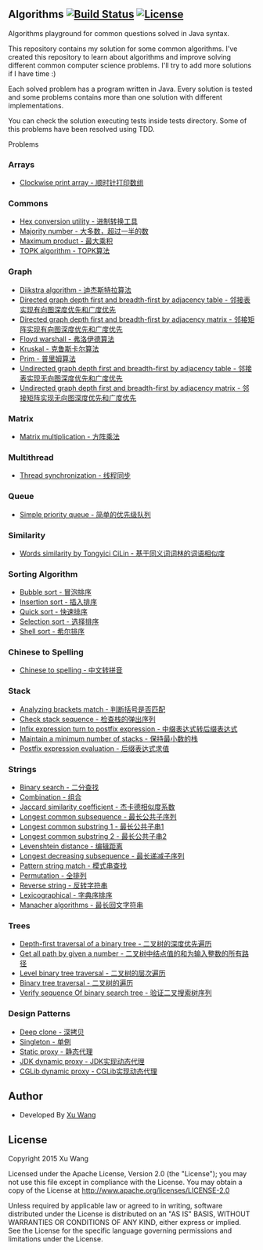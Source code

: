## Algorithms [![Build Status](https://api.travis-ci.org/shijiebei2009/Algorithms.svg?branch=master)](https://travis-ci.org/shijiebei2009/Algorithms)  [![License](https://img.shields.io/badge/license-Apache%202-4EB1BA.svg)](https://www.apache.org/licenses/LICENSE-2.0.html)

Algorithms playground for common questions solved in Java syntax.

This repository contains my solution for some common algorithms. I've created this repository to learn about algorithms and improve solving different common computer science problems. I'll try to add more solutions if I have time :)

Each solved problem has a program written in Java. Every solution is tested and some problems contains more than one solution with different implementations.

You can check the solution executing tests inside tests directory. Some of this problems have been resolved using TDD.

Problems

### Arrays

* [Clockwise print array - 顺时针打印数组](src/main/java/cn/codepub/algorithms/arrays/PrintArray.java)

### Commons

* [Hex conversion utility - 进制转换工具](src/main/java/cn/codepub/algorithms/commons/ConversionOfNumberSystems.java)
* [Majority number - 大多数，超过一半的数](src/main/java/cn/codepub/algorithms/commons/MajorityNumber.java)
* [Maximum product - 最大乘积](src/main/java/cn/codepub/algorithms/commons/MaximumProduct.java)
* [TOPK algorithm - TOPK算法](src/main/java/cn/codepub/algorithms/commons/TopK.java)

### Graph

* [Dijkstra algorithm - 迪杰斯特拉算法](src/main/java/cn/codepub/algorithms/graph/Dijkstra.java)
* [Directed graph depth first and breadth-first by adjacency table - 邻接表实现有向图深度优先和广度优先](src/main/java/cn/codepub/algorithms/graph/DirectedGraphByAdjacencyList.java)
* [Directed graph depth first and breadth-first by adjacency matrix - 邻接矩阵实现有向图深度优先和广度优先](src/main/java/cn/codepub/algorithms/graph/DirectedGraphByAdjacencyMatrix.java)
* [Floyd warshall - 弗洛伊德算法](src/main/java/cn/codepub/algorithms/graph/FloydWarshall.java)
* [Kruskal - 克鲁斯卡尔算法](src/main/java/cn/codepub/algorithms/graph/Kruskal.java)
* [Prim - 普里姆算法](src/main/java/cn/codepub/algorithms/graph/Prim.java)
* [Undirected graph depth first and breadth-first by adjacency table - 邻接表实现无向图深度优先和广度优先](src/main/java/cn/codepub/algorithms/graph/UndirectedGraphByAdjacencyList.java)
* [Undirected graph depth first and breadth-first by adjacency matrix - 邻接矩阵实现无向图深度优先和广度优先](src/main/java/cn/codepub/algorithms/graph/UndirectedGraphByAdjacencyMatrix.java)

### Matrix

* [Matrix multiplication - 方阵乘法](src/main/java/cn/codepub/algorithms/matrix/Matrix.java)

### Multithread

* [Thread synchronization - 线程同步](src/main/java/cn/codepub/algorithms/multithread/ThreadSynchronization.java)

### Queue

* [Simple priority queue - 简单的优先级队列](src/main/java/cn/codepub/algorithms/queue/PriorityApp.java)

### Similarity

* [Words similarity by Tongyici CiLin - 基于同义词词林的词语相似度](src/main/java/cn/codepub/algorithms/similarity/cilin/WordSimilarity.java)

### Sorting Algorithm

* [Bubble sort - 冒泡排序](src/main/java/cn/codepub/algorithms/sorting/BubbleSort.java)
* [Insertion sort - 插入排序](src/main/java/cn/codepub/algorithms/sorting/InsertSort.java)
* [Quick sort - 快速排序](src/main/java/cn/codepub/algorithms/sorting/QuickSort.java)
* [Selection sort - 选择排序](src/main/java/cn/codepub/algorithms/sorting/SelectionSort.java)
* [Shell sort - 希尔排序](src/main/java/cn/codepub/algorithms/sorting/ShellSort.java)

### Chinese to Spelling

* [Chinese to spelling - 中文转拼音](src/main/java/cn/codepub/algorithms/spelling/ChineseToSpelling.java)

### Stack

* [Analyzing brackets match - 判断括号是否匹配](src/main/java/cn/codepub/algorithms/stack/BracketsApp.java)
* [Check stack sequence - 检查栈的弹出序列](src/main/java/cn/codepub/algorithms/stack/CheckStackSequence.java)
* [Infix expression turn to postfix expression - 中缀表达式转后缀表达式](src/main/java/cn/codepub/algorithms/stack/InfixApp.java)
* [Maintain a minimum number of stacks - 保持最小数的栈](src/main/java/cn/codepub/algorithms/stack/MinStack.java)
* [Postfix expression evaluation - 后缀表达式求值](src/main/java/cn/codepub/algorithms/stack/PostfixApp.java)

### Strings

* [Binary search - 二分查找](src/main/java/cn/codepub/algorithms/strings/BinarySearch.java)
* [Combination - 组合](src/main/java/cn/codepub/algorithms/strings/Combination.java)
* [Jaccard similarity coefficient - 杰卡德相似度系数](src/main/java/cn/codepub/algorithms/strings/JaccardSimilarityCoefficient.java)
* [Longest common subsequence - 最长公共子序列](src/main/java/cn/codepub/algorithms/strings/LCS.java)
* [Longest common substring 1 - 最长公共子串1](src/main/java/cn/codepub/algorithms/strings/LCS2.java)
* [Longest common substring 2 - 最长公共子串2](src/main/java/cn/codepub/algorithms/strings/LCS3.java)
* [Levenshtein distance - 编辑距离](src/main/java/cn/codepub/algorithms/strings/LevenshteinDistance.java)
* [Longest decreasing subsequence - 最长递减子序列](src/main/java/cn/codepub/algorithms/strings/LongestDecreasingSubSequence.java)
* [Pattern string match - 模式串查找](src/main/java/cn/codepub/algorithms/strings/PatternStringMatch.java)
* [Permutation - 全排列](src/main/java/cn/codepub/algorithms/strings/Permutation.java)
* [Reverse string - 反转字符串](src/main/java/cn/codepub/algorithms/strings/ReverseString.java)
* [Lexicographical - 字典序排序](src/main/java/cn/codepub/algorithms/strings/StringSort.java)
* [Manacher algorithms - 最长回文字符串](src/main/java/cn/codepub/algorithms/strings/Manacher.java)

### Trees

* [Depth-first traversal of a binary tree - 二叉树的深度优先遍历](src/main/java/cn/codepub/algorithms/trees/DepthFirstTraversal.java)
* [Get all path by given a number - 二叉树中结点值的和为输入整数的所有路径](src/main/java/cn/codepub/algorithms/trees/GetPathsBySum.java)
* [Level binary tree traversal - 二叉树的层次遍历](src/main/java/cn/codepub/algorithms/trees/LevelTraverseBinaryTree.java)
* [Binary tree traversal - 二叉树的遍历](src/main/java/cn/codepub/algorithms/trees/TraverseBinaryTree.java)
* [Verify sequence Of binary search tree - 验证二叉搜索树序列](src/main/java/cn/codepub/algorithms/trees/VerifySequenceOfBST.java)

### Design Patterns

* [Deep clone - 深拷贝](src/main/java/cn/codepub/patterns/core/DeepClone.java)
* [Singleton - 单例](src/main/java/cn/codepub/patterns/core/Singleton.java)
* [Static proxy - 静态代理](src/main/java/cn/codepub/patterns/proxy/StaticProxyHandler.java)
* [JDK dynamic proxy - JDK实现动态代理](src/main/java/cn/codepub/patterns/proxy/JDKProxyHandler.java)
* [CGLib dynamic proxy - CGLib实现动态代理](src/main/java/cn/codepub/patterns/proxy/CGLibProxyHandler.java)



Author
------------

* Developed By [Xu Wang](http://codepub.cn)


License
-------

Copyright 2015 Xu Wang

Licensed under the Apache License, Version 2.0 (the "License");
you may not use this file except in compliance with the License.
You may obtain a copy of the License at http://www.apache.org/licenses/LICENSE-2.0

Unless required by applicable law or agreed to in writing, software
distributed under the License is distributed on an "AS IS" BASIS,
WITHOUT WARRANTIES OR CONDITIONS OF ANY KIND, either express or implied.
See the License for the specific language governing permissions and
limitations under the License.